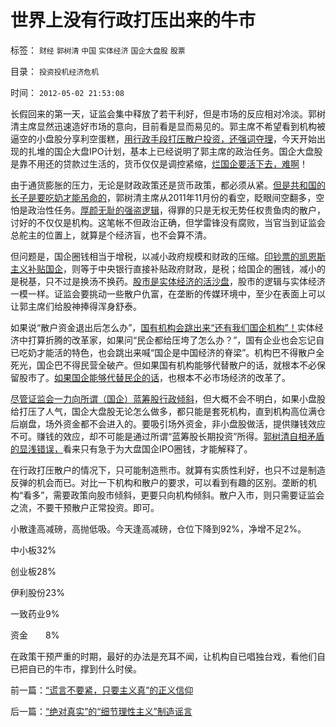 # 世界上没有行政打压出来的牛市

标签： `财经` `郭树清` `中国` `实体经济` `国企大盘股` `股票` 

目录： `投资投机经济危机`

时间： `2012-05-02 21:53:08`

长假回来的第一天，证监会集中释放了若干利好，但是市场的反应相对冷淡。郭树清主席显然迅速造好市场的意向，目前看是显而易见的。郭主席不希望看到机构被逼空的小盘股分享利空蛋糕，[用行政手段打压散户投资，还强词夺理](../../../2012/4/24/证监会不是“证券价格监制会”及斯大林的正义.md)，今天开始出现的扎堆的国企大盘IPO计划，基本上已经说明了郭主席的政治任务。国企大盘股是靠不用还的贷款过生活的，货币仅仅是调控紧缩，[烂国企要活下去，难啊](../../../2012/1/12/股市中的民主机制，西方基金和东方机构化.md)！

由于通货膨胀的压力，无论是财政政策还是货币政策，都必须从紧。[但是共和国的长子是要吃奶才能吊命的](../../../2009/8/12/国企吃奶的力气不该留到六十岁还用.md)，郭树清主席从2011年11月份的看空，眨眼间空翻多，空怕是政治性任务。[厚颜无耻的强盗逻辑](../../../2012/4/24/强盗逻辑正在制造空前的金融危机和经济危机.md)，得罪的只是无权无势任权贵鱼肉的散户，讨好的不仅仅是机构。这笔帐不但政治正确，但学雷锋没有腐败，当官当到证监会总舵主的位置上，就算是个经济盲，也不会算不清。

但问题是，国企圈钱相当于增税，以减小政府规模和财政的压缩。[印钞票的凯恩斯主义补贴国企](../../../2012/4/23/日本模式下的通货膨胀和“人民币汇率均衡了”.md)，则等于中央银行直接补贴政府财政，是税；给国企的圈钱，减小的是税基，只不过是换汤不换药。[股市是实体经济的活沙盘](../../../2011/12/29/A股百态是中国民主进程的活沙盘;中国国民民主素质确实低.md)，股市的逻辑与实体经济一模一样。证监会要挑动一些散户仇富，在垄断的传媒环境中，至少在表面上可以让郭主席们给股神捧得浑身舒泰。

如果说“散户资金退出后怎么办”，[国有机构会跳出来“还有我们国企机构”！](../../../2012/3/7/股市投资怎样才能发扬雷锋精神？.md)实体经济中打算折腾的改革家，如果问“民企都给压垮了怎么办？”，国有企业也会忘记自已吃奶才能活的特色，也会跳出来喊“国企是中国经济的脊梁”。机构巴不得散户全死光，国企巴不得民营全破产。但如果国有机构能够代替散户的话，就根本不必保留股市了。[如果国企能够代替民企的话](../../../2011/11/6/MBO只对私企有效；国企MBO不是私有化.md)，也根本不必市场经济的改革了。

[尽管证监会一力向所谓（国企）蓝筹股行政倾斜](../../../2012/4/23/市销率衡量的股价和行业龙头溢价.md)，但大概不会不明白，如果小盘股给打压了人气，国企大盘股无论怎么做多，都只能是套死机构，直到机构高位满仓后崩盘，场外资金都不会进入的。要吸引场外资金，非小盘股做活，提供赚钱效应不可。赚钱的效应，却不可能是通过所谓“蓝筹股长期投资”所得。[郭树清自相矛盾的显浅错误，](../../../2012/4/20/“金融改革”真是这种意向吗？.md)看来只有急于为大盘国企IPO圈钱，才能解释了。

在行政打压散户的情况下，只可能制造熊市。就算有实质性利好，也只不过是制造反弹的机会而已。对比一下机构和散户的要求，可以看到有趣的区别。垄断的机构“看多”，需要政策向股市倾斜，更要只向机构倾斜。散户入市，则只需要证监会之流，不要干预散户正常投资。即可。

小散逢高减磅，高抛低吸。今天逢高减磅，仓位下降到92%，净增不足2%。

中小板32%

创业板28%

伊利股份23%

一致药业9%

资金　　8%

在政策干预严重的时期，最好的办法是充耳不闻，让机构自已唱独台戏，看他们自已把自已的牛市，撑到什么时侯。



前一篇：[“谎言不要紧，只要主义真”的正义信仰](../../../2012/5/2/“谎言不要紧，只要主义真”的正义信仰.md)

后一篇：[“绝对真实”的“细节理性主义”制造谣言](../../../2012/5/3/“绝对真实”的“细节理性主义”制造谣言.md)